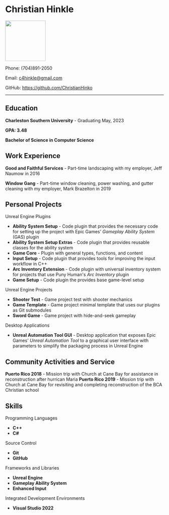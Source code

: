 # Christian Hinkle

<img src="https://avatars.githubusercontent.com/u/51057429" width="128"/>

Phone: (704)891-2050

Email: c4hinkle@gmail.com

GitHub: https://github.com/ChristianHinko

---



## Education
**Charleston Southern University** - Graduating May, 2023

**GPA: 3.48**

**Bachelor of Science in Computer Science**


## Work Experience
**Good and Faithful Services** - Part-time landscaping with my employer, Jeff Naumow in 2016

**Window Gang** - Part-time window cleaning, power washing, and gutter cleaning with my employer, Mark Brazelton in 2019


## Personal Projects
Unreal Engine Plugins
- **Ability System Setup** - Code plugin that provides the necessary code for setting up the project with Epic Games' *Gameplay Ability System* (GAS) plugin
- **Ability System Setup Extras** - Code plugin that provides reusable classes for the ability system
- **Game Core** - Plugin with general types, functions, and content
- **Input Setup** - Code plugin that provides tools for improving the input workflow in C++
- **Arc Inventory Extension** - Code plugin with universal inventory system for projects that use Puny Human's *Arc Inventory* plugin
- **Game Setup** - Code plugin the provides base game-level setup

Unreal Engine Projects
- **Shooter Test** - Game project test with shooter mechanics
- **Game Template** - Game project minimal template that uses our plugins as Git submodules
- **Sword Game** - Game project with hide-and-seek gameplay

Desktop Applications
- **Unreal Automation Tool GUI** - Desktop application that exposes Epic Games' *Unreal Automation Tool* to a graphical user interface with parameters to simplify the packaging process in Unreal Engine


## Community Activities and Service
**Puerto Rico 2018** - Mission trip with Church at Cane Bay for assistance in reconstruction after hurrican Maria
**Puerto Rico 2019** - Mission trip with Church at Cane Bay for revisiting and completing reconstruction of the BCA Christian school


## Skills
Programming Languages
- **C++**
- **C#**

Source Control
- **Git**
- **GitHub**

Frameworks and Libraries
- **Unreal Engine**
- **Gameplay Ability System**
- **Enhanced Input**

Integrated Development Environments
- **Visual Studio 2022**
